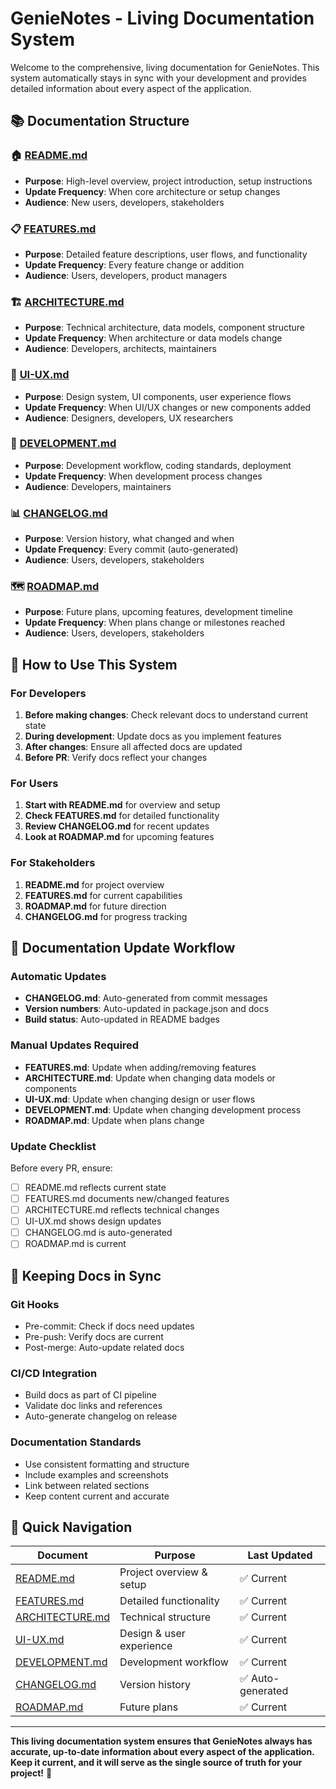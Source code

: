 # GenieNotes - Living Documentation System

Welcome to the comprehensive, living documentation for GenieNotes. This system automatically stays in sync with your development and provides detailed information about every aspect of the application.

## 📚 **Documentation Structure**

### **🏠 [README.md](../README.md)**
- **Purpose**: High-level overview, project introduction, setup instructions
- **Update Frequency**: When core architecture or setup changes
- **Audience**: New users, developers, stakeholders

### **📋 [FEATURES.md](./FEATURES.md)**
- **Purpose**: Detailed feature descriptions, user flows, and functionality
- **Update Frequency**: Every feature change or addition
- **Audience**: Users, developers, product managers

### **🏗️ [ARCHITECTURE.md](./ARCHITECTURE.md)**
- **Purpose**: Technical architecture, data models, component structure
- **Update Frequency**: When architecture or data models change
- **Audience**: Developers, architects, maintainers

### **🎨 [UI-UX.md](./UI-UX.md)**
- **Purpose**: Design system, UI components, user experience flows
- **Update Frequency**: When UI/UX changes or new components added
- **Audience**: Designers, developers, UX researchers

### **🔧 [DEVELOPMENT.md](./DEVELOPMENT.md)**
- **Purpose**: Development workflow, coding standards, deployment
- **Update Frequency**: When development process changes
- **Audience**: Developers, maintainers

### **📊 [CHANGELOG.md](./CHANGELOG.md)**
- **Purpose**: Version history, what changed and when
- **Update Frequency**: Every commit (auto-generated)
- **Audience**: Users, developers, stakeholders

### **🗺️ [ROADMAP.md](./ROADMAP.md)**
- **Purpose**: Future plans, upcoming features, development timeline
- **Update Frequency**: When plans change or milestones reached
- **Audience**: Users, developers, stakeholders

## 🚀 **How to Use This System**

### **For Developers**
1. **Before making changes**: Check relevant docs to understand current state
2. **During development**: Update docs as you implement features
3. **After changes**: Ensure all affected docs are updated
4. **Before PR**: Verify docs reflect your changes

### **For Users**
1. **Start with README.md** for overview and setup
2. **Check FEATURES.md** for detailed functionality
3. **Review CHANGELOG.md** for recent updates
4. **Look at ROADMAP.md** for upcoming features

### **For Stakeholders**
1. **README.md** for project overview
2. **FEATURES.md** for current capabilities
3. **ROADMAP.md** for future direction
4. **CHANGELOG.md** for progress tracking

## 📝 **Documentation Update Workflow**

### **Automatic Updates**
- **CHANGELOG.md**: Auto-generated from commit messages
- **Version numbers**: Auto-updated in package.json and docs
- **Build status**: Auto-updated in README badges

### **Manual Updates Required**
- **FEATURES.md**: Update when adding/removing features
- **ARCHITECTURE.md**: Update when changing data models or components
- **UI-UX.md**: Update when changing design or user flows
- **DEVELOPMENT.md**: Update when changing development process
- **ROADMAP.md**: Update when plans change

### **Update Checklist**
Before every PR, ensure:
- [ ] README.md reflects current state
- [ ] FEATURES.md documents new/changed features
- [ ] ARCHITECTURE.md reflects technical changes
- [ ] UI-UX.md shows design updates
- [ ] CHANGELOG.md is auto-generated
- [ ] ROADMAP.md is current

## 🔄 **Keeping Docs in Sync**

### **Git Hooks**
- Pre-commit: Check if docs need updates
- Pre-push: Verify docs are current
- Post-merge: Auto-update related docs

### **CI/CD Integration**
- Build docs as part of CI pipeline
- Validate doc links and references
- Auto-generate changelog on release

### **Documentation Standards**
- Use consistent formatting and structure
- Include examples and screenshots
- Link between related sections
- Keep content current and accurate

## 📖 **Quick Navigation**

| Document | Purpose | Last Updated |
|----------|---------|--------------|
| [README.md](../README.md) | Project overview & setup | ✅ Current |
| [FEATURES.md](./FEATURES.md) | Detailed functionality | ✅ Current |
| [ARCHITECTURE.md](./ARCHITECTURE.md) | Technical structure | ✅ Current |
| [UI-UX.md](./UI-UX.md) | Design & user experience | ✅ Current |
| [DEVELOPMENT.md](./DEVELOPMENT.md) | Development workflow | ✅ Current |
| [CHANGELOG.md](./CHANGELOG.md) | Version history | ✅ Auto-generated |
| [ROADMAP.md](./ROADMAP.md) | Future plans | ✅ Current |

---

**This living documentation system ensures that GenieNotes always has accurate, up-to-date information about every aspect of the application. Keep it current, and it will serve as the single source of truth for your project!** 🎉
